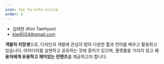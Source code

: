 ```yaml
---
icon: fas fa-info-circle
order: 4
---
```


- 김태현 (Kim TaeHyun)
- kiw6024@gmail.com

**개발자 지망생**으로, 디자인과 개발에 관심이 많아 다양한 툴과 언어를 배우고 활용하고 있습니다. 아이디어를 실현하고 공유하는 것에 흥미가 있으며, 플랫폼을 가리지 않고 **사용자에게 유용하고 재미있는 컨텐츠**를 제공하고자 합니다.